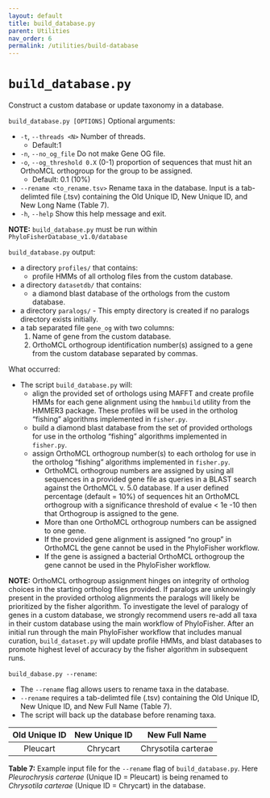 ```yaml
---
layout: default
title: build_database.py
parent: Utilities
nav_order: 6
permalink: /utilities/build-database
---
```


# `build_database.py`

Construct a custom database or update taxonomy in a database.

`build_database.py [OPTIONS]`
Optional arguments:
- `-t`, `--threads <N>` Number of threads.
  - Default:1
- `-n`, `--no_og_file` Do not make Gene OG file.
- `-o`, `--og_threshold 0.X` (0-1) proportion of sequences that must hit an OrthoMCL orthogroup for the group to be assigned.
  - Default: 0.1 (10%)
- `--rename <to_rename.tsv>` Rename taxa in the database. Input is a tab-delimted file (.tsv) containing the Old Unique ID, New Unique ID, and New Long Name (Table 7).
- `-h`, `--help` Show this help message and exit.

**NOTE:** `build_database.py` must be run within `PhyloFisherDatabase_v1.0/database`

`build_database.py` output:
- a directory `profiles/` that contains:
  - profile HMMs of all ortholog files from the custom database.
- a directory `datasetdb/` that contains:
  - a diamond blast database of the orthologs from the custom database.
- a directory `paralogs/` - This empty directory is created if no paralogs directory exists initially.
- a tab separated file `gene_og` with two columns:
  1. Name of gene from the custom database.
  2. OrthoMCL orthogroup identification number(s) assigned to a gene from the custom database separated by commas.

What occurred:
- The script `build_database.py` will:
  - align the provided set of orthologs using MAFFT and create profile HMMs for each gene alignment using the `hmmbuild` utility from the HMMER3 package. These profiles will be used in the ortholog “fishing” algorithms implemented in `fisher.py`.
  - build a diamond blast database from the set of provided orthologs for use in the ortholog “fishing” algorithms implemented in `fisher.py`.
  - assign OrthoMCL orthogroup number(s) to each ortholog for use in the ortholog “fishing” algorithms implemented in `fisher.py`.
    - OrthoMCL orthogroup numbers are assigned by using all sequences in a provided gene file as queries in a BLAST search against the OrthoMCL v. 5.0 database. If a user defined percentage (default = 10%) of sequences hit an OrthoMCL orthogroup with a significance threshold of evalue < 1e -10 then that Orthogroup is assigned to the gene.
    - More than one OrthoMCL orthogroup numbers can be assigned to one gene.
    - If the provided gene alignment is assigned “no group” in OrthoMCL the gene cannot be used in the PhyloFisher workflow.
    - If the gene is assigned a bacterial OrthoMCL orthogroup the gene cannot be used in the PhyloFisher workflow.

**NOTE:** OrthoMCL orthogroup assignment hinges on integrity of ortholog choices in the starting ortholog files provided. If paralogs are unknowingly present in the provided ortholog alignments the paralogs will likely be prioritized by the fisher algorithm. To investigate the level of paralogy of genes in a custom database, we strongly recommend users re-add all taxa in their custom database using the main workflow of PhyloFisher. After an initial run through the main PhyloFisher workflow that includes manual curation, `build_dataset.py` will update profile HMMs, and blast databases to promote highest level of accuracy by the fisher algorithm in subsequent runs.

`build_dabase.py --rename`:
- The `--rename` flag allows users to rename taxa in the database. 
- `--rename` requires a tab-delimted file (.tsv) containing the Old Unique ID, New Unique ID, and New Full Name (Table 7).
- The script will back up the database before renaming taxa.

| Old Unique ID | New Unique ID |    New Full Name    |
| :-----------: | :-----------: | :-----------------: |
|   Pleucart    |   Chrycart    | Chrysotila carterae |

<b>Table 7:</b> Example input file for the `--rename` flag of `build_database.py`. Here <i>Pleurochrysis carterae</i> (Unique
ID = Pleucart) is being renamed to <i>Chrysotila carterae</i> (Unique ID = Chrycart) in the database.
